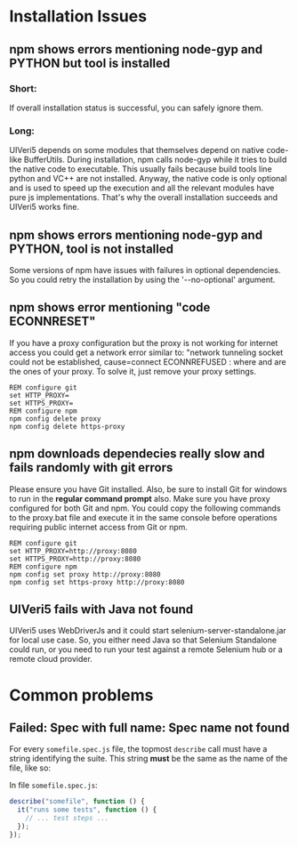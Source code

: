 # Installation Issues

## npm shows errors mentioning node-gyp and PYTHON but tool is installed
### Short:
If overall installation status is successful, you can safely ignore them.
### Long:
UIVeri5 depends on some modules that themselves depend on native code-like BufferUtils.
During installation, npm calls node-gyp while it tries to build the native code to executable. This usually
fails because build tools line python and VC++ are not installed. Anyway, the native code is only optional and is used
to speed up the execution and all the relevant modules have pure js implementations. That's why the overall installation
succeeds and UIVeri5 works fine.

## npm shows errors mentioning node-gyp and PYTHON, tool is not installed
Some versions of npm have issues with failures in optional dependencies. So you could retry the installation by using the
'--no-optional' argument.

## npm shows error mentioning "code ECONNRESET"
If you have a proxy configuration but the proxy is not working for internet access you could get
a network error similar to: "network tunneling socket could not be established, cause=connect ECONNREFUSED <ip>:<port>
where <ip> and <port> are the ones of your proxy. To solve it, just remove your proxy settings.
``` Windows
REM configure git
set HTTP_PROXY=
set HTTPS_PROXY=
REM configure npm
npm config delete proxy
npm config delete https-proxy
```

## npm downloads dependecies really slow and fails randomly with git errors
Please ensure you have Git installed. Also, be sure to install Git for windows to run in the __regular command prompt__ also.
Make sure you have proxy configured for both Git and npm. You could copy the following commands to the proxy.bat file and execute
it in the same console before operations requiring public internet access from Git or npm.
``` Windows
REM configure git
set HTTP_PROXY=http://proxy:8080
set HTTPS_PROXY=http://proxy:8080
REM configure npm
npm config set proxy http://proxy:8080
npm config set https-proxy http://proxy:8080
```

## UIVeri5 fails with Java not found
UIVeri5 uses WebDriverJs and it could start selenium-server-standalone.jar for local use case. So, you either need Java so
that Selenium Standalone could run, or you need to run your test against a remote Selenium hub or a remote cloud provider.

# Common problems

## Failed: Spec with full name: Spec name not found

For every `somefile.spec.js` file, the topmost `describe` call must have a string identifying the suite. This string **must** be the same as the name of the file, like so:

In file `somefile.spec.js`:
```js
describe("somefile", function () {
  it("runs some tests", function () {
    // ... test steps ...
  });
});
```
